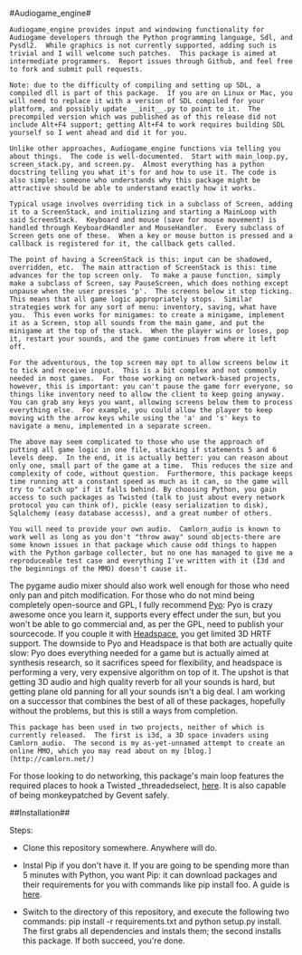 #Audiogame_engine#

	Audiogame_engine provides input and windowing functionality for Audiogame developers through the Python programming language, Sdl, and Pysdl2.  While graphics is not currently supported, adding such is trivial and I will welcome such patches.  This package is aimed at intermediate programmers.  Report issues through Github, and feel free to fork and submit pull requests.

	Note: due to the difficulty of compiling and setting up SDL, a compiled dll is part of this package.  If you are on Linux or Mac, you will need to replace it with a version of SDL compiled for your platform, and possibly update __init__.py to point to it.  The precompiled version which was published as of this release did not include Alt+F4 support; getting Alt+F4 to work requires building SDL yourself so I went ahead and did it for you.

	Unlike other approaches, Audiogame_engine functions via telling you about things.  The code is well-documented.  Start with main_loop.py, screen_stack.py, and screen.py.  Almost everything has a python docstring telling you what it's for and how to use it. The code is also simple: someone who understands why this package might be attractive should be able to understand exactly how it works.

	Typical usage involves overriding tick in a subclass of Screen, adding it to a ScreenStack, and initializing and starting a MainLoop with said ScreenStack.  Keyboard and mouse (save for mouse movement) is handled through KeyboardHandler and MouseHandler.  Every subclass of Screen gets one of these.  When a key or mouse button is pressed and a callback is registered for it, the callback gets called.

	The point of having a ScreenStack is this: input can be shadowed, overridden, etc.  The main attraction of ScreenStack is this: time advances for the top screen only.  To make a pause function, simply make a subclass of Screen, say PauseScreen, which does nothing except unpause when the user presses 'p'.  The screens below it stop ticking.  This means that all game logic appropriately stops.  Similar strategies work for any sort of menu: inventory, saving, what have you.  This even works for minigames: to create a minigame, implement it as a Screen, stop all sounds from the main game, and put the minigame at the top of the stack.  When the player wins or loses, pop it, restart your sounds, and the game continues from where it left off.

	For the adventurous, the top screen may opt to allow screens below it to tick and receive input.  This is a bit complex and not commonly needed in most games.  For those working on network-based projects, however, this is important: you can't pause the game forr everyone, so things like inventory need to allow the client to keep going anyway.  You can grab any keys you want, allowing screens below them to process everything else.  For example, you could allow the player to keep moving with the arrow keys while using the 'a' and 's' keys to navigate a menu, implemented in a separate screen.

	The above may seem complicated to those who use the approach of putting all game logic in one file, stacking if statements 5 and 6 levels deep.  In the end, it is actually better: you can reason about only one, small part of the game at a time.  This reduces the size and complexity of code, without question.  Furthermore, this package keeps time running att a constant speed as much as it can, so the game will try to "catch up" if it falls behind. By choosing Python, you gain access to such packages as Twisted (talk to just about every network protocol you can think of), pickle (easy serialization to disk), Sqlalchemy (easy database accesss), and a great number of others.

	You will need to provide your own audio.  Camlorn_audio is known to work well as long as you don't "throw away" sound objects-there are some known issues in that package which cause odd things to happen with the Python garbage collecter, but no one has managed to give me a reproduceable test case and everything I've written with it (I3d and the beginnings of the MMO) doesn't cause it.
The pygame audio mixer should also work well enough for those who need only pan and pitch modification.
For those who do not mind being completely open-source and GPL, I fully recommend [Pyo](http://ajaxsoundstudio.com/software/pyo/): Pyo is crazy awesome once you learn it, supports every effect under the sun, but you won't be able to go commercial and, as per the GPL, need to publish your sourcecode.  If you couple it with [Headspace](https://github.com/crabl/HeadSpace), you get limited 3D HRTF support.  The downside to Pyo and Headspace is that both are actually quite slow: Pyo does everything needed for a game but is actually aimed at synthesis research, so it sacrifices speed for flexibility, and headspace is performing a very, very expensive algorithm on top of it.
The upshot is that getting 3D audio and high quality reverb for all your sounds is hard, but getting plane old panning for all your sounds isn't a big deal.  I am working on a successor that combines the best of all of these packages, hopefully without the problems, but this is still a ways from completion.

	This package has been used in two projects, neither of which is currently released.  The first is i3d, a 3D space invaders using Camlorn_audio.  The second is my as-yet-unnamed attempt to create an online MMO, which you may read about on my [blog.](http://camlorn.net/)

For those looking to do networking, this package's main loop features the required places to hook a Twisted _threadedselect, [here](http://twistedmatrix.com/documents/current/api/twisted.internet._threadedselect.html).  It is also capable of being monkeypatched by Gevent safely.	

##Installation##

Steps:

- Clone this repository somewhere.  Anywhere will do.

- Instal Pip if you don't have it.  If you are going to be spending more than 5 minutes with Python, you want Pip: it can download packages and their requirements for you with commands like pip install foo.  A guide is [here](http://pip.readthedocs.org/en/latest/installing.html).

- Switch to the directory of this repository, and execute the following two commands: pip install -r requirements.txt and python setup.py install.  The first grabs all dependencies and instals them; the second installs this package.  If both succeed, you're done.
